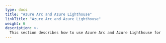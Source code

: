 ```yaml
---
type: docs
title: "Azure Arc and Azure Lighthouse"
linkTitle: "Azure Arc and Azure Lighthouse"
weight: 6
description: >-
  This section describes how to use Azure Arc and Azure Lighthouse for unified operations.
---
```

